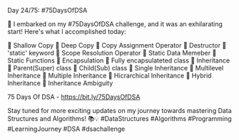Day 24/75: #75DaysOfDSA

🚀 I embarked on my #75DaysOfDSA challenge, and it was an exhilarating start! Here's what I accomplished today:

🔸️	 Shallow Copy
🔸️	 Deep Copy
🔸️	 Copy Assignment Operator
🔸️	 Destructor
🔸️	 'static' keyword
🔸️	 Scope Resolution Operator
🔸️	 Static Data Memeber
🔸️	 Static Functions
🔸️	 Encapsulation
🔸️	 Fully encapsulateted class
🔸️	 Inheritance
🔸️	 Parent(Super) class
🔸️	 Child(Sub) class
🔸️	 Single Inheritance
🔸️	 Multilevel Inheritance
🔸️	 Multiple Inheritance
🔸️	 Hicrarchical Inheritance
🔸️	 Hybrid Inheritance
🔸️	 Inheritance Ambiguity


75 Days Of DSA - https://bit.ly/75DaysOfDSA

Stay tuned for more exciting updates on my journey towards mastering Data Structures and Algorithms! 📚💡 #DataStructures #Algorithms #Programming #LearningJourney #DSA #dsachallenge